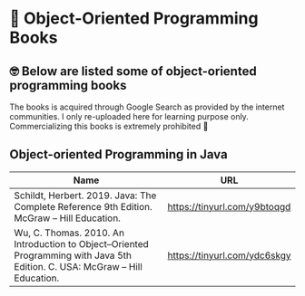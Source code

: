 # :wave: Object-Oriented Programming Books

## 🤓 Below are listed some of object-oriented programming books

The books is acquired through Google Search as provided by the internet communities. I only re-uploaded here for learning purpose only. Commercializing this books is extremely prohibited 🚀

## Object-oriented Programming in Java
| Name                                                                      | URL                                                      |
| ------------------------------------------------------------------------- | -------------------------------------------------------- |
|  Schildt, Herbert. 2019. Java: The Complete Reference 9th Edition. McGraw – Hill Education.                      | https://tinyurl.com/y9btoqgd              |
| Wu, C. Thomas. 2010. An Introduction to Object–Oriented Programming with Java 5th Edition. C. USA: McGraw – Hill Education.                             | https://tinyurl.com/ydc6skgy      |
